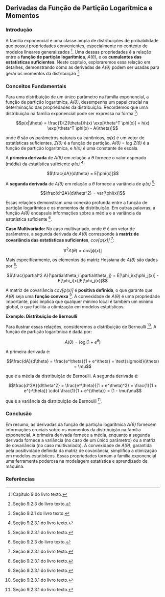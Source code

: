 ## Derivadas da Função de Partição Logarítmica e Momentos
### Introdução
A família exponencial é uma classe ampla de distribuições de probabilidade que possui propriedades convenientes, especialmente no contexto de modelos lineares generalizados [^1]. Uma dessas propriedades é a relação entre a **função de partição logarítmica**, *A(θ)*, e os **cumulantes das estatísticas suficientes**. Neste capítulo, exploraremos essa relação em detalhes, demonstrando como as derivadas de *A(θ)* podem ser usadas para gerar os momentos da distribuição [^4].

### Conceitos Fundamentais
Para uma distribuição de um único parâmetro na família exponencial, a função de partição logarítmica, *A(θ)*, desempenha um papel crucial na determinação das propriedades da distribuição. Recordemos que uma distribuição na família exponencial pode ser expressa na forma [^2]:

$$p(x|\theta) = \frac{1}{Z(\theta)}h(x) \exp[\theta^T \phi(x)] = h(x) \exp[\theta^T \phi(x) - A(\theta)]$$

onde *θ* são os parâmetros naturais ou canônicos, *φ(x)* é um vetor de estatísticas suficientes, *Z(θ)* é a função de partição, *A(θ) = log Z(θ)* é a função de partição logarítmica, e *h(x)* é uma constante de escala.

A **primeira derivada** de *A(θ)* em relação a *θ* fornece o valor esperado (média) da estatística suficiente *φ(x)* [^5]:

$$\frac{dA}{d\theta} = E[\phi(x)]$$

A **segunda derivada** de *A(θ)* em relação a *θ* fornece a variância de *φ(x)* [^5]:

$$\frac{d^2A}{d\theta^2} = var[\phi(x)]$$

Essas relações demonstram uma conexão profunda entre a função de partição logarítmica e os momentos da distribuição. Em outras palavras, a função *A(θ)* encapsula informações sobre a média e a variância da estatística suficiente [^4].

**Caso Multivariado:**
No caso multivariado, onde *θ* é um vetor de parâmetros, a segunda derivada de *A(θ)* corresponde à **matriz de covariância das estatísticas suficientes**, *cov[φ(x)]* [^5]:

$$\nabla^2 A(\theta) = cov[\phi(x)]$$

Mais especificamente, os elementos da matriz Hessiana de *A(θ)* são dados por [^5]:

$$\frac{\partial^2 A}{\partial\theta_i \partial\theta_j} = E[\phi_i(x)\phi_j(x)] - E[\phi_i(x)]E[\phi_j(x)]$$

A matriz de covariância *cov[φ(x)]* é **positiva definida**, o que garante que *A(θ)* seja uma **função convexa** [^5]. A convexidade de *A(θ)* é uma propriedade importante, pois implica que qualquer mínimo local é também um mínimo global, o que facilita a otimização em modelos estatísticos.

**Exemplo: Distribuição de Bernoulli**

Para ilustrar essas relações, consideremos a distribuição de Bernoulli [^5]. A função de partição logarítmica é dada por:

$$A(\theta) = \log(1 + e^\theta)$$

A primeira derivada é:

$$\frac{dA}{d\theta} = \frac{e^\theta}{1 + e^\theta} = \text{sigmoid}(\theta) = \mu$$

que é a média da distribuição de Bernoulli. A segunda derivada é:

$$\frac{d^2A}{d\theta^2} = \frac{e^\theta}{(1 + e^\theta)^2} = \frac{1}{1 + e^{-\theta}} \cdot \frac{1}{1 + e^{\theta}} = (1 - \mu)\mu$$

que é a variância da distribuição de Bernoulli [^5].

### Conclusão
Em resumo, as derivadas da função de partição logarítmica *A(θ)* fornecem informações cruciais sobre os momentos da distribuição na família exponencial. A primeira derivada fornece a média, enquanto a segunda derivada fornece a variância (no caso de um único parâmetro) ou a matriz de covariância (no caso multivariado). A convexidade de *A(θ)*, garantida pela positividade definida da matriz de covariância, simplifica a otimização em modelos estatísticos. Essas propriedades tornam a família exponencial uma ferramenta poderosa na modelagem estatística e aprendizado de máquina.

### Referências
[^1]: Capítulo 9 do livro texto.
[^2]: Seção 9.2.1 do livro texto.
[^3]: Seção 9.2.2.1 do livro texto.
[^4]: Seção 9.2.3 do livro texto.
[^5]: Seção 9.2.3.1 do livro texto.
<!-- END -->